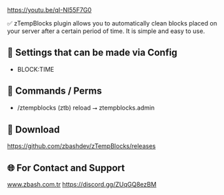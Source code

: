 https://youtu.be/qI-NI55F7G0

✅ zTempBlocks plugin allows you to automatically clean blocks placed on your server after a certain period of time. It is simple and easy to use.

## 🚀 Settings that can be made via Config

- BLOCK:TIME

## 🚀 Commands / Perms

- /ztempblocks (ztb) reload ⭢ ztempblocks.admin

## 📁 Download 

https://github.com/zbashdev/zTempBlocks/releases

## 🌐 For Contact and Support

www.zbash.com.tr
https://discord.gg/ZUqGQ8ezBM







